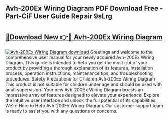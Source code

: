 ## Avh-200Ex Wiring Diagram PDF Download Free - Part-CiF User Guide Repair 9sLrg

# <h2><a href="http://dfn12wp.blite.top/?on=Avh-200Ex+Wiring+Diagram">🔗Download New 👉🔴 Avh-200Ex Wiring Diagram</a></h2>

[![Avh-200Ex Wiring Diagram download](https://i.imgur.com/lujVjoI.png)](http://dfn12wp.blite.top/?on=Avh-200Ex+Wiring+Diagram)
Greetings and welcome to the comprehensive user manual for your newly acquired Avh-200Ex Wiring Diagram. This guide is intended to help you get the most out of your product by providing a thorough explanation of its features, installation process, operation instructions, maintenance tips, and troubleshooting procedures. Safety Precautions for Children Avh-200Ex Wiring Diagram This product is not suitable for children under age and should be used with adult supervision. Your new Avh-200Ex Wiring Diagram boasts an impressive array of features designed to elevate your experience. Explore the intuitive user interface and unlock the full potential of its capabilities. We're Here to Help Avh-200Ex Wiring Diagram. Our customer support team is ready to assist you with any questions or concerns.
